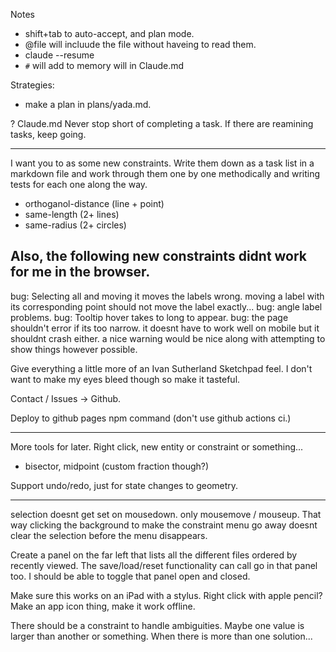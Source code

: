 Notes
- shift+tab to auto-accept, and plan mode.
- @file will incluude the file without haveing to read them.
- claude --resume
- `#` will add to memory will in Claude.md

Strategies:
- make a plan in plans/yada.md.


? Claude.md Never stop short of completing a task. If there are reamining tasks, keep going.

---

I want you to as some new constraints. Write them down as a task list in a markdown file and work through them one by one methodically and writing tests for each one along the way.
- orthoganol-distance (line + point)
- same-length (2+ lines)
- same-radius (2+ circles)

Also, the following new constraints didnt work for me in the browser.
-








bug: Selecting all and moving it moves the labels wrong. moving a label with its corresponding point should not move the label exactly...
bug: angle label problems.
bug: Tooltip hover takes to long to appear.
bug: the page shouldn't error if its too narrow. it doesnt have to work well on mobile but it shouldnt crash either. a nice warning would be nice along with attempting to show things however possible.



Give everything a little more of an Ivan Sutherland Sketchpad feel. I don't want to make my eyes bleed though so make it tasteful.

Contact / Issues -> Github.

Deploy to github pages npm command (don't use github actions ci.)


---

More tools for later. Right click, new entity or constraint or something...
- bisector, midpoint (custom fraction though?)


Support undo/redo, just for state changes to geometry.

---

selection doesnt get set on mousedown. only mousemove / mouseup. That way clicking the background to make the constraint menu go away doesnt clear the selection before the menu disappears.


Create a panel on the far left that lists all the different files ordered by recently viewed. The save/load/reset functionality can call go in that panel too. I should be able to toggle that panel open and closed.




Make sure this works on an iPad with a stylus. Right click with apple pencil?
Make an app icon thing, make it work offline.


There should be a constraint to handle ambiguities. Maybe one value is larger than another or something. When there is more than one solution...




